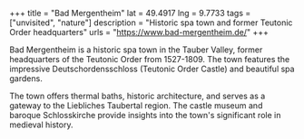 +++
title = "Bad Mergentheim"
lat = 49.4917
lng = 9.7733
tags = ["unvisited", "nature"]
description = "Historic spa town and former Teutonic Order headquarters"
urls = "https://www.bad-mergentheim.de/"
+++

Bad Mergentheim is a historic spa town in the Tauber Valley, former headquarters of the Teutonic Order from 1527-1809. The town features the impressive Deutschordensschloss (Teutonic Order Castle) and beautiful spa gardens.

The town offers thermal baths, historic architecture, and serves as a gateway to the Liebliches Taubertal region. The castle museum and baroque Schlosskirche provide insights into the town's significant role in medieval history.